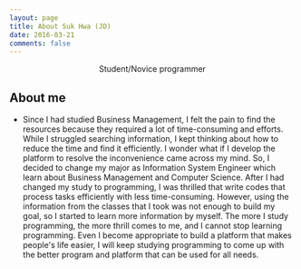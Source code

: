 ```yaml
---
layout: page
title: About Suk Hwa (JD)
date: 2016-03-21
comments: false
---
```

    
<center>Student/Novice programmer</center>

## About me
* Since I had studied Business Management, I felt the pain to find the resources
 because they required a lot of time-consuming and efforts. While I struggled
 searching information, I kept thinking about how to reduce the time and find
 it efficiently. I wonder what if I develop the platform to resolve
 the inconvenience came across my mind. So, I decided to change my major as
 Information System Engineer which learn about Business Management and Computer Science.
 After I had changed my study to programming, I was thrilled that write codes that
 process tasks efficiently with less time-consuming. However, using the information
 from the classes that I took was not enough to build my goal, so I started to learn
 more information by myself. The more I study programming, the more thrill comes to me,
 and I cannot stop learning programming. Even I become appropriate to build a platform
 that makes people's life easier, I will keep studying programming to come up with
 the better program and platform that can be used for all needs.
 


